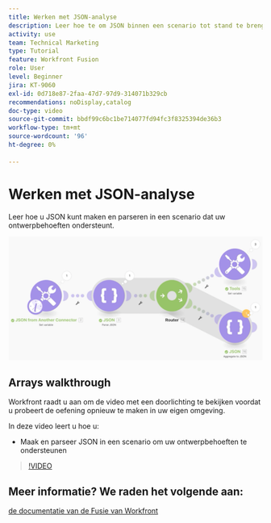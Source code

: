 ```yaml
---
title: Werken met JSON-analyse
description: Leer hoe te om JSON binnen een scenario tot stand te brengen en te ontleden om uw ontwerpbehoeften in  [!DNL Adobe Workfront Fusion] te steunen.
activity: use
team: Technical Marketing
type: Tutorial
feature: Workfront Fusion
role: User
level: Beginner
jira: KT-9060
exl-id: 0d718e87-2faa-47d7-97d9-314071b329cb
recommendations: noDisplay,catalog
doc-type: video
source-git-commit: bbdf99c6bc1be714077fd94fc3f8325394de36b3
workflow-type: tm+mt
source-wordcount: '96'
ht-degree: 0%

---
```


# Werken met JSON-analyse

Leer hoe u JSON kunt maken en parseren in een scenario dat uw ontwerpbehoeften ondersteunt.

![ een beeld van een scenario van de Fusie ](assets/final-functional-bits-and-bobs-2.png)

## Arrays walkthrough

Workfront raadt u aan om de video met een doorlichting te bekijken voordat u probeert de oefening opnieuw te maken in uw eigen omgeving.

In deze video leert u hoe u:

* Maak en parseer JSON in een scenario om uw ontwerpbehoeften te ondersteunen

>[!VIDEO](https://video.tv.adobe.com/v/335301/?quality=12&learn=on&enablevpops=1)



## Meer informatie? We raden het volgende aan:

[ de documentatie van de Fusie van Workfront ](https://experienceleague.adobe.com/en/docs/workfront-fusion/using/get-started-with-fusion/understand-workfront-fusion/workfront-fusion-overview)
